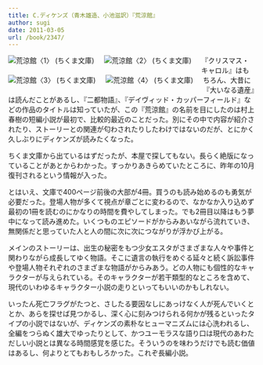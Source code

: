 ```yaml
---
title: C.ディケンズ（青木雄造、小池滋訳）『荒涼館』
author: sugi
date: 2011-03-05
url: /book/2347/
---
```

<a href="http://www.amazon.co.jp/exec/obidos/ASIN/448002297X/chezsugi-22/ref=nosim/" name="amazletlink" target="_blank"><img src="http://i2.wp.com/ecx.images-amazon.com/images/I/51rp4LMJH-L._SL160_.jpg?w=660" alt="荒涼館〈1〉 (ちくま文庫)" class="alignleft" style="float: left; margin: 0 20px 20px 0;" data-recalc-dims="1" /></a><a href="http://www.amazon.co.jp/exec/obidos/ASIN/4480022988/chezsugi-22/ref=nosim/" name="amazletlink" target="_blank"><img src="http://i0.wp.com/ecx.images-amazon.com/images/I/51mUjxFSJrL._SL160_.jpg?w=660" alt="荒涼館〈2〉 (ちくま文庫)" class="alignleft" style="float: left; margin: 0 20px 20px 0;" data-recalc-dims="1" /></a><a href="http://www.amazon.co.jp/exec/obidos/ASIN/4480022996/chezsugi-22/ref=nosim/" name="amazletlink" target="_blank"><img src="http://i1.wp.com/ecx.images-amazon.com/images/I/51Q%2B9zYPNQL._SL160_.jpg?w=660" alt="荒涼館〈3〉 (ちくま文庫)" class="alignleft" style="float: left; margin: 0 20px 20px 0;" data-recalc-dims="1" /></a><a href="http://www.amazon.co.jp/exec/obidos/ASIN/4480023003/chezsugi-22/ref=nosim/" name="amazletlink" target="_blank"><img src="http://i1.wp.com/ecx.images-amazon.com/images/I/51LBpt3p6mL._SL160_.jpg?w=660" alt="荒涼館〈4〉 (ちくま文庫)" class="alignleft" style="float: left; margin: 0 20px 20px 0;" data-recalc-dims="1" /></a>

『クリスマス・キャロル』はもちろん、大昔に『大いなる遺産』は読んだことがあるし、『二都物語』、『デイヴィッド・カッパーフィールド』などの作品のタイトルは知っていたが、この『荒涼館』の名前を目にしたのは村上春樹の短編小説が最初で、比較的最近のことだった。別にその中で内容が紹介されたり、ストーリーとの関連が匂わされたりしたわけではないのだが、とにかく久しぶりにディケンズが読みたくなった。

ちくま文庫から出ているはずだったが、本屋で探してもない。長らく絶版になっていることがあとからわかった。すっかりあきらめていたところに、昨年の10月復刊されるという情報が入った。

とはいえ、文庫で400ページ前後の大部が4冊。買うのも読み始めるのも勇気が必要だった。登場人物が多くて視点が章ごとに変わるので、なかなか入り込めず最初の1冊を読むのにかなりの時間を費やしてしまった。でも2冊目以降はもう夢中になって読み進めた。いくつものエピソードがからみあいながら流れていき、無関係だと思っていた人と人の間に次に次につながりが浮かび上がる。

メインのストーリーは、出生の秘密をもつ少女エスタがさまざまな人々や事件と関わりながら成長してゆく物語。そこに遺言の執行をめぐる延々と続く訴訟事件や登場人物それぞれのさまざまな物語がからみあう。どの人物にも個性的なキャラクターが与えられている。そのキャラクターが若干類型的なところを含めて、現代のいわゆるキャラクター小説の走りといってもいいのかもしれない。

いったん死亡フラグがたつと、さしたる要因なしにあっけなく人が死んでいくととか、あらを探せば見つかるし、深く心に刻みつけられる何かが残るといったタイプの小説ではないが、ディケンズの素朴なヒューマニズムには心洗われるし、全編をつらぬく雄大でゆったりとして、かつユーモラスな語り口は現代のあわただしい小説とは異なる時間感覚を感じた。そういうのを味わうだけでも読む価値はあるし、何よりとてもおもしろかった。これぞ長編小説。

